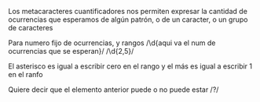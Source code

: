 
Los metacaracteres cuantificadores nos permiten expresar la cantidad de ocurrencias
que esperamos de algún patrón, o de un caracter, o un grupo de caracteres
 


Para numero fijo de ocurrencias, y rangos
/\d{aqui va el num de ocurrencias que se esperan}/
/\d{2,5}/


El asterisco es igual a  escribir cero en el rango
y el más es igual a escribir 1 en el ranfo


Quiere decir que el elemento anterior puede o no puede estar
 /\?/